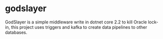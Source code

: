 # godslayer
GodSlayer is a simple middleware write in dotnet core 2.2 to kill Oracle lock-in, this project uses triggers and kafka to create data pipelines to other databases.
